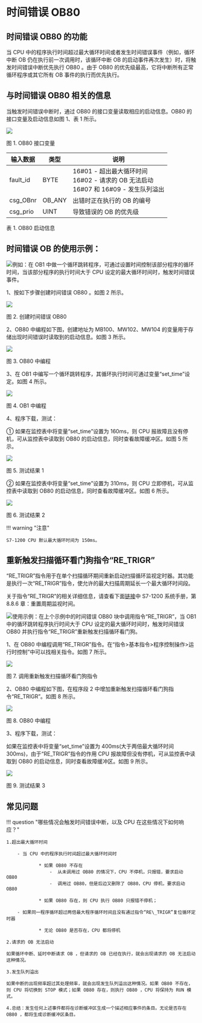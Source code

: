 
# 时间错误 OB80

## 时间错误 OB80 的功能

当 CPU 中的程序执行时间超过最大循环时间或者发生时间错误事件（例如，循环中断 OB 仍在执行前一次调用时，该循环中断 OB 的启动事件再次发生）时，将触发时间错误中断优先执行 OB80 。由于 OB80 的优先级最高，它将中断所有正常循环程序或其它所有 OB 事件的执行而优先执行。

## 与时间错误 OB80 相关的信息

当触发时间错误中断时，通过 OB80 的接口变量读取相应的启动信息。OB80 的接口变量及启动信息如图 1、表 1 所示。

![](images/06-01.JPG)

图 1. OB80 接口变量

|输入数据|类型|说明
|-----|-----|---------|
|fault\_id|BYTE|16#01 - 超出最大循环时间  <br> 16#02 - 请求的 OB 无法启动  <br> 16#07 和 16#09 - 发生队列溢出|
|csg\_OBnr|OB\_ANY|出错时正在执行的 OB 的编号|
|csg\_prio|UINT|导致错误的 OB 的优先级|

表 1. OB80 启动信息

## 时间错误 OB 的使用示例：

![](images/3.gif)例如：在 OB1 中做一个循环跳转程序，可通过设置时间控制该部分程序的循环时间，当该部分程序的执行时间大于 CPU 设定的最大循环时间时，触发时间错误事件。

1、按如下步骤创建时间错误 OB80 。如图 2 所示。

![](images/06-02.JPG)

图 2. 创建时间错误 OB80

2、OB80 中编程如下图，创建地址为 MB100、MW102、MW104 的变量用于存储出现时间错误时读取到的启动信息。如图 3 所示。

![](images/06-03.JPG)

图 3. OB80 中编程

3、在 OB1 中编写一个循环跳转程序，其循环执行时间可通过变量“set\_time”设定。如图 4 所示。

![](images/06-04.JPG)

图 4. OB1 中编程

4、程序下载，测试：

① 如果在监控表中将变量“set\_time”设置为 160ms，则 CPU 报故障且没有停机，可从监控表中读取到 OB80 的启动信息，同时查看故障缓冲区。如图 5 所示。

![](images/06-05.JPG)

图 5. 测试结果 1

② 如果在监控表中将变量“set\_time”设置为 310ms，则 CPU 立即停机，可从监控表中读取到 OB80 的启动信息，同时查看故障缓冲区。如图 6 所示。

![](images/06-06.JPG)

图 6. 测试结果 2


!!! warning "注意"

    S7-1200 CPU 默认最大循环时间为 150ms。


## 重新触发扫描循环看门狗指令“RE\_TRIGR”

“RE\_TRIGR”指令用于在单个扫描循环期间重新启动扫描循环监视定时器。其功能是执行一次“RE\_TRIGR”指令，使允许的最大扫描周期延长一个最大循环时间段。

关于指令“RE\_TRIGR”的相关详细信息，请查看下面[链接](../../../source/index.md)中 S7-1200 系统手册，第 8.8.6 章：重置周期监视时间。

![](images/3.gif)使用示例：在上个示例中的时间错误 OB80 块中调用指令“RE\_TRIGR”，当 OB1 中的循环跳转程序执行时间大于 CPU 设定的最大循环时间时，触发时间错误 OB80 并执行指令“RE\_TRIGR”重新触发扫描循环看门狗。

1、在 OB80 中编程调用“RE\_TRIGR”指令。在“指令>基本指令>程序控制操作>运行时控制”中可以找相关指令。如图 7 所示。

![](images/06-07.jpg)

图 7. 调用重新触发扫描循环看门狗指令

2、OB80 中编程如下图，在程序段 2 中增加重新触发扫描循环看门狗指令“RE\_TRIGR”。如图 8 所示。

![](images/06-08.JPG)

图 8. OB80 中编程

3、程序下载，测试：

如果在监控表中将变量“set\_time”设置为 400ms(大于两倍最大循环时间 300ms)，由于“RE\_TRIGR”指令的作用 CPU 报故障但没有停机，可从监控表中读取到 OB80 的启动信息，同时查看故障缓冲区。如图 9 所示。

![](images/06-09.JPG)

图 9. 测试结果 3

## 常见问题

!!! question "哪些情况会触发时间错误中断，以及 CPU 在这些情况下如何响应？"

    1.超出最大循环时间

        - 当 CPU 中的程序执行时间超过最大循环时间时

                * 如果 OB80 不存在
                    -  从未调用过 OB80 的情况下，CPU 不停机，只报错，要求启动 OB80
                    -  调用过 OB80，但是后边又删除了 OB80，CPU 停机，要求启动 OB80

                * 如果 OB80 存在，则 CPU 执行 OB80 只报错不停机；

        - 如果同一程序循环超过两倍最大程序循环时间且没有通过指令“RE\_TRIGR”复位循环定时器

                * 无论 OB80 是否存在，CPU 都将停机

    2.请求的 OB 无法启动 

    如果循环中断、延时中断请求 OB ，但请求的 OB 已经在执行，就会出现请求的 OB 无法启动这种情况。

    3.发生队列溢出

    如果中断的出现频率超过其处理频率，就会出现发生队列溢出这种情况。如果 OB80 不存在，则 CPU 将切换到 STOP 模式；如果 OB80 存在，则执行 OB80 ，CPU 将保持为 RUN 模式。

    4.总结：发生任何上述事件都将在诊断缓冲区生成一个描述相应事件的条目。无论是否存在 OB80 ，都将生成诊断缓冲区条目。
